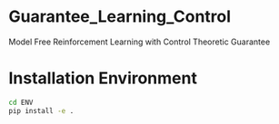 # Guarantee_Learning_Control
Model Free Reinforcement Learning with Control Theoretic Guarantee

# Installation Environment

```bash
cd ENV
pip install -e .
```
